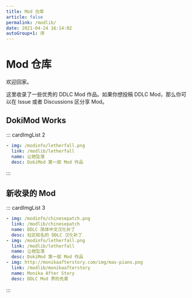 ```yaml
---
title: Mod 仓库
article: false
permalink: /modlib/
date: 2021-04-24 16:14:02
autoGroup+1: 序
---
```

# Mod 仓库
欢迎回家。

这里收录了一些优秀的 DDLC Mod 作品。如果你想投稿 DDLC Mod，那么你可以在 Issue 或者 Discussions 区分享 Mod。

## DokiMod Works

::: cardImgList 2
```yaml
- img: /modinfo/letherfall.png
  link: /modlib/letherfall
  name: 让她坠落
  desc: DokiMod 第一部 Mod 作品
```
:::

## 新收录的 Mod

::: cardImgList 3
```yaml
- img: /modinfo/chinesepatch.png
  link: /modlib/chinesepatch
  name: DDLC 简体中文汉化补丁
  desc: 社区知名的 DDLC 汉化补丁
- img: /modinfo/letherfall.png
  link: /modlib/letherfall
  name: 让她坠落
  desc: DokiMod 第一部 Mod 作品
- img: http://monikaafterstory.com/img/mas-piano.png
  link: /modlib/monikaafterstory
  name: Monika After Story
  desc: DDLC Mod 界的先辈
```
:::
